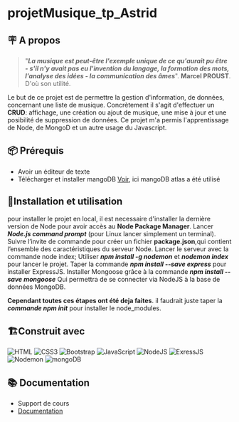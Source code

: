 ﻿# projetMusique_tp_Astrid
  
 ## 🪧 A propos
 >"***La musique est peut-être l'exemple unique de ce qu'aurait pu être - s'il n'y avait pas eu l'invention du langage, 
 la formation des mots, l'analyse des idées - la communication des âmes***". **Marcel PROUST**. 
 D'où son utilité.
 
 Le but de ce projet est de permettre la gestion d'information, de données, concernant une liste de musique. 
 Concrètement il s'agit  d'effectuer un **CRUD**: affichage, 
 une création ou ajout de musique, une mise à jour et une posibilité de suppression de données.
 Ce projet m'a permis l'apprentissage de Node, de MongoD et un autre usage du Javascript.  
      
 
 ## 📦 Prérequis
 - Avoir un éditeur de texte 
 - Télécharger et installer mangoDB [Voir](https://www.adobe.com), ici mangoDB atlas a été utilisé
 
 ## 🚀Installation et utilisation
 pour installer le projet en local, 
 il est necessaire d'installer  la dernière version de Node pour avoir accès au <b>Node Package Manager</b>.
 Lancer ***Node.js command prompt*** (pour Linux lancer simplement un terminal).
 Suivre l’invite de commande pour créer un fichier **package.json**,qui contient l’ensemble des caractéristiques du serveur Node.
 Lancer le serveur avec la commande node index; Utiliser ***npm install -g nodemon***
 et  ***nodemon index*** pour lancer le projet. 
 Taper la commande ***npm install --save express*** pour installer ExpressJS.
 Installer Mongoose grâce à la commande ***npm install --save mongoose***
 Qui permettra de se connecter via NodeJS à la base de données MongoDB.
 
 **Cependant toutes ces étapes ont été deja faites**. 
 il faudrait juste taper la ***commande npm init*** pour  installer le node_modules.

 
## 🏗️Construit avec
   ![HTML](https://img.shields.io/badge/HTML5-E34F26?style=for-the-badge&logo=html5&logoColor=white)
   ![CSS3](https://img.shields.io/badge/CSS3-1572B6?style=for-the-badge&logo=css3&logoColor=white)
   ![Bootstrap](https://img.shields.io/badge/Bootstrap-563D7C?style=for-the-badge&logo=bootstrap&logoColor=white)
   ![JavaScript](https://img.shields.io/badge/JavaScript-F7DF1E?style=for-the-badge&logo=javascript&logoColor=black)
   ![NodeJS](https://img.shields.io/badge/Node.js-43853D?style=for-the-badge&logo=node.js&logoColor=white)
   ![ExressJS](https://img.shields.io/badge/Express.js-404D59?style=for-the-badge)
   ![Nodemon](https://img.shields.io/badge/NODEMON-%23323330.svg?style=for-the-badge&logo=nodemon&logoColor=%BBDEAD)
   ![mongoDB](https://img.shields.io/badge/MongoDB-4EA94B?style=for-the-badge&logo=mongodb&logoColor=white)

## 📚 Documentation
   - Support de cours
   - [Documentation](https://nodejs.org/en/docs/)
